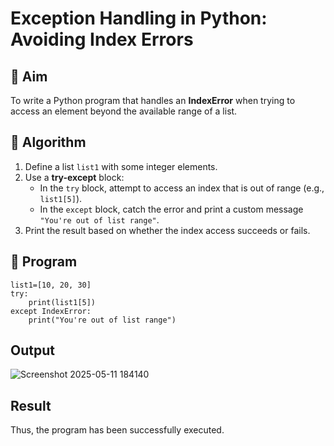 # Exception Handling in Python: Avoiding Index Errors

## 🎯 Aim
To write a Python program that handles an **IndexError** when trying to access an element beyond the available range of a list.

## 🧠 Algorithm
1. Define a list `list1` with some integer elements.
2. Use a **try-except** block:
   - In the `try` block, attempt to access an index that is out of range (e.g., `list1[5]`).
   - In the `except` block, catch the error and print a custom message `"You're out of list range"`.
3. Print the result based on whether the index access succeeds or fails.

## 🧾 Program
```
list1=[10, 20, 30]
try:
    print(list1[5])
except IndexError:
    print("You're out of list range")
```

## Output

![Screenshot 2025-05-11 184140](https://github.com/user-attachments/assets/7efe5917-66d7-4e6f-9c59-24d1a71030c9)


## Result
Thus, the program has been successfully executed.
